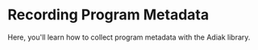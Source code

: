 # Recording Program Metadata

Here, you'll learn how to collect program metadata with the Adiak library.

